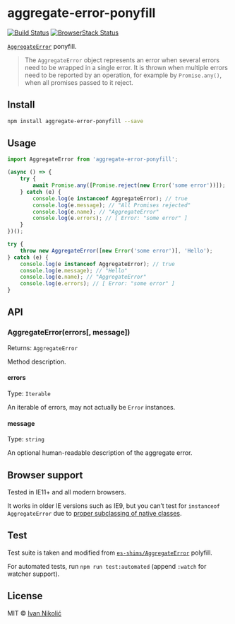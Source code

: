 # aggregate-error-ponyfill

[![Build Status][ci-img]][ci]
[![BrowserStack Status][browserstack-img]][browserstack]

[`AggregateError`](https://developer.mozilla.org/en-US/docs/Web/JavaScript/Reference/Global_Objects/AggregateError)
ponyfill.

> The `AggregateError` object represents an error when several errors need to be
> wrapped in a single error. It is thrown when multiple errors need to be
> reported by an operation, for example by `Promise.any()`, when all promises
> passed to it reject.

## Install

```sh
npm install aggregate-error-ponyfill --save
```

## Usage

```js
import AggregateError from 'aggregate-error-ponyfill';

(async () => {
	try {
		await Promise.any([Promise.reject(new Error('some error'))]);
	} catch (e) {
		console.log(e instanceof AggregateError); // true
		console.log(e.message); // "All Promises rejected"
		console.log(e.name); // "AggregateError"
		console.log(e.errors); // [ Error: "some error" ]
	}
})();

try {
	throw new AggregateError([new Error('some error')], 'Hello');
} catch (e) {
	console.log(e instanceof AggregateError); // true
	console.log(e.message); // "Hello"
	console.log(e.name); // "AggregateError"
	console.log(e.errors); // [ Error: "some error" ]
}
```

## API

### AggregateError(errors[, message])

Returns: `AggregateError`

Method description.

#### errors

Type: `Iterable`

An iterable of errors, may not actually be `Error` instances.

#### message

Type: `string`

An optional human-readable description of the aggregate error.

## Browser support

Tested in IE11+ and all modern browsers.

It works in older IE versions such as IE9, but you can’t test for
`instanceof AggregateError` due to
[proper subclassing of native classes](https://babeljs.io/docs/en/caveats/#classes).

## Test

Test suite is taken and modified from
[`es-shims/AggregateError`](https://github.com/es-shims/AggregateError/blob/main/test/tests.js)
polyfill.

For automated tests, run `npm run test:automated` (append `:watch` for watcher
support).

## License

MIT © [Ivan Nikolić](http://ivannikolic.com)

<!-- prettier-ignore-start -->

[ci]: https://travis-ci.com/niksy/aggregate-error-ponyfill
[ci-img]: https://travis-ci.com/niksy/aggregate-error-ponyfill.svg?branch=master
[browserstack]: https://www.browserstack.com/
[browserstack-img]: https://www.browserstack.com/automate/badge.svg?badge_key=MnlLM05YZTZTOWlVcHNiUjh0WCtnN1RraklaQ3ZkN0VsVStOSisza3ZwYz0tLXFyT0RBTklSaklVZlI3WHJNc3VWQlE9PQ==--f14238d77ebc29dc4dea435f3e3ab0ce47bb40c2

<!-- prettier-ignore-end -->
